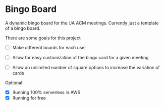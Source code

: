 # Bingo Board
A dynamic bingo board for the UA ACM meetings. Currently just a template of a bingo board.

There are some goals for this project
* [ ] Make different boards for each user
* [ ] Allow for easy customization of the bingo card for a given meeting
* [ ] Allow an unlimited number of square options to increase the variation of cards


Optional
* [x] Running 100% serverless in AWS 
* [x] Running for free